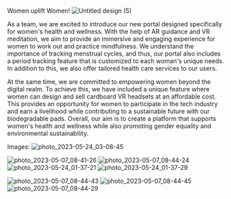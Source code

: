 Women uplift Women!
![Untitled design (5)](https://user-images.githubusercontent.com/103508561/236650213-d04a7efa-62ce-48e2-96d7-8589cda71301.png)

As a team, we are excited to introduce our new portal designed specifically for women's health and wellness. With the help of AR guidance and VR meditation, we aim to provide an immersive and engaging experience for women to work out and practice mindfulness. We understand the importance of tracking menstrual cycles, and thus, our portal also includes a period tracking feature that is customized to each woman's unique needs. In addition to this, we also offer tailored health care services to our users.

At the same time, we are committed to empowering women beyond the digital realm. To achieve this, we have included a unique feature where women can design and sell cardboard VR headsets at an affordable cost. This provides an opportunity for women to participate in the tech industry and earn a livelihood while contributing to a sustainable future with our biodegradable pads. Overall, our aim is to create a platform that supports women's health and wellness while also promoting gender equality and environmental sustainability.
 
 
 Images:
 ![photo_2023-05-24_03-08-45](https://github.com/sneha097/DEVI/assets/103508561/97c8f160-b5c9-4bff-85fa-9c7272f0f91f)

![photo_2023-05-07_08-41-26](https://user-images.githubusercontent.com/103508561/236655621-3ff904b8-583b-4916-ab7d-b875d9cdef88.jpg)
![photo_2023-05-07_08-44-24](https://user-images.githubusercontent.com/103508561/236655741-98e79b95-4908-45cc-8d9d-43304c92909d.jpg)
![photo_2023-05-24_01-37-21](https://github.com/sneha097/DEVI/assets/103508561/84ba75dc-2a1e-420e-824b-01e6bbcd7cf5)
![photo_2023-05-24_01-37-29](https://github.com/sneha097/DEVI/assets/103508561/6c82f4e6-1c72-4a87-b077-004e9e55959a)

![photo_2023-05-07_08-44-43](https://user-images.githubusercontent.com/103508561/236655743-3c89e87b-ad3c-4933-a449-39bf864c4a36.jpg)
![photo_2023-05-07_08-44-45](https://user-images.githubusercontent.com/103508561/236655745-22fd0149-36eb-410c-8cde-bd9519341934.jpg)
![photo_2023-05-07_08-44-29](https://user-images.githubusercontent.com/103508561/236655750-202d5d47-3738-4ab7-a0e4-b4b7a3a06cc9.jpg)

